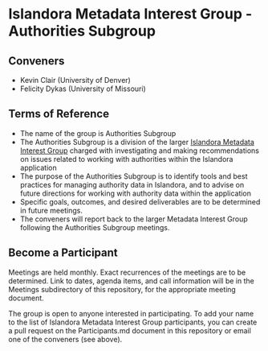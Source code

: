 # Islandora Metadata Interest Group - Authorities Subgroup

## Conveners

* Kevin Clair (University of Denver)
* Felicity Dykas (University of Missouri)

## Terms of Reference

* The name of the group is Authorities Subgroup
* The Authorities Subgroup is a division of the larger [Islandora Metadata Interest Group](https://github.com/islandora-interest-groups/Islandora-Metadata-Interest-Group) charged with investigating and making recommendations on issues related to working with authorities within the Islandora application
* The purpose of the Authorities Subgroup is to identify tools and best practices for managing authority data in Islandora, and to advise on future directions for working with authority data within the application
* Specific goals, outcomes, and desired deliverables are to be determined in future meetings.
* The conveners will report back to the larger Metadata Interest Group following the Authorities Subgroup meetings.

## Become a Participant

Meetings are held monthly. Exact recurrences of the meetings are to be determined. Link to dates, agenda items, and call information will be in the Meetings subdirectory of this repository, for the appropriate meeting document.

The group is open to anyone interested in participating. To add your name to the list of Islandora Metadata Interest Group participants, you can create a pull request on the Participants.md document in this repository or email one of the conveners (see above).
